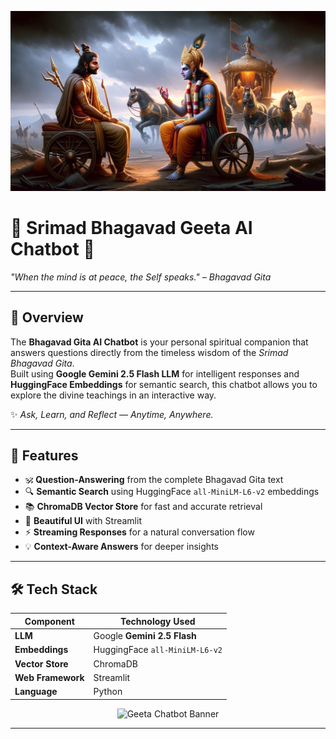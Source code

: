 ![Bhagavad Gita Chatbot Banner](geetaChatbot_background_image.jpg)

# 🌺 Srimad Bhagavad Geeta AI Chatbot 🌺
*"When the mind is at peace, the Self speaks." – Bhagavad Gita*

---

## 📖 Overview
The **Bhagavad Gita AI Chatbot** is your personal spiritual companion that answers questions directly from the timeless wisdom of the *Srimad Bhagavad Gita*.  
Built using **Google Gemini 2.5 Flash LLM** for intelligent responses and **HuggingFace Embeddings** for semantic search, this chatbot allows you to explore the divine teachings in an interactive way.

✨ *Ask, Learn, and Reflect — Anytime, Anywhere.*

---

## 🌟 Features
- 🕉 **Question-Answering** from the complete Bhagavad Gita text  
- 🔍 **Semantic Search** using HuggingFace `all-MiniLM-L6-v2` embeddings  
- 📚 **ChromaDB Vector Store** for fast and accurate retrieval  
- 🎨 **Beautiful UI** with Streamlit  
- ⚡ **Streaming Responses** for a natural conversation flow  
- 💡 **Context-Aware Answers** for deeper insights

---

## 🛠️ Tech Stack
| Component              | Technology Used |
|------------------------|-----------------|
| **LLM**               | Google **Gemini 2.5 Flash** |
| **Embeddings**        | HuggingFace `all-MiniLM-L6-v2` |
| **Vector Store**      | ChromaDB |
| **Web Framework**     | Streamlit |
| **Language**          | Python |

<p align="center">
  <img src="84b34e29-20e4-4ead-8538-70131bc6302f.png" alt="Geeta Chatbot Banner" width="800"/>
</p>

---

